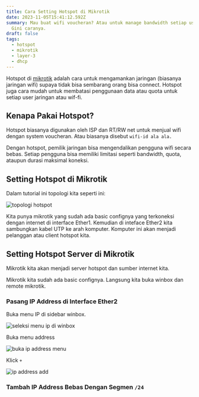 ```yaml
---
title: Cara Setting Hotspot di Mikrotik
date: 2023-11-05T15:41:12.592Z
summary: Mau buat wifi voucheran? Atau untuk manage bandwidth setiap user wifi?
  Gini caranya.
draft: false
tags:
  - hotspot
  - mikrotik
  - layer-3
  - dhcp
---
```

Hotspot di [mikrotik](/tags/mikrotik) adalah cara untuk mengamankan jaringan (biasanya jaringan wifi) supaya tidak bisa sembarang orang bisa connect. Hotspot juga cara mudah untuk membatasi penggunaan data atau quota untuk setiap user jaringan atau wif-fi.

## Kenapa Pakai Hotspot?

Hotspot biasanya digunakan oleh ISP dan RT/RW net untuk menjual wifi dengan system voucheran. Atau biasanya disebut `wifi-id ala ala.`

Dengan hotspot, pemilik jaringan bisa mengendalikan pengguna wifi secara bebas. Setiap pengguna bisa memiliki limitasi seperti bandwidth, quota, ataupun durasi maksimal koneksi.

## Setting Hotspot di Mikrotik

Dalam tutorial ini topologi kita seperti ini:

![topologi hotspot](/images/uploads/screenshot-from-2023-11-05-16-59-31.png "topologi")

Kita punya mikrotik yang sudah ada basic confignya yang terkoneksi dengan internet di interface Ether1. Kemudian di inteface Ether2 kita sambungkan kabel UTP ke arah komputer. Komputer ini akan menjadi pelanggan atau client hotspot kita.

## Setting Hotspot Server di Mikrotik

Mikrotik kita akan menjadi server hotspot dan sumber internet kita.

Mikrotik kita sudah ada basic confignya. Langsung kita buka winbox dan remote mikrotik.

### Pasang IP Address di Interface Ether2

Buka menu IP di sidebar winbox.

![seleksi menu ip di winbox](/images/uploads/ip-menu.png "menu ip")

Buka menu address

![buka ip address menu](/images/uploads/ip-address-menu.png "ip address menu")

Klick `+`

![ip address add](/images/uploads/ip-address-add.png "add ip address")

### Tambah IP Address Bebas Dengan Segmen `/24`

